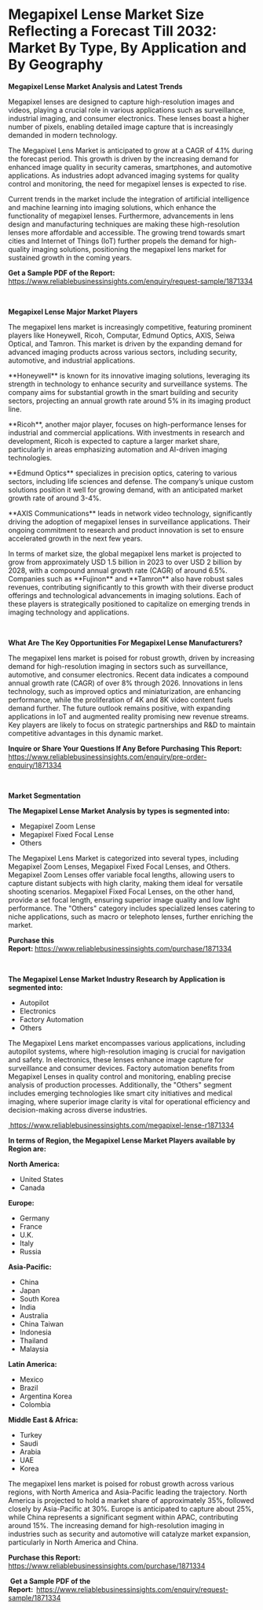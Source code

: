 <p><h1>Megapixel Lense Market Size Reflecting a Forecast Till 2032: Market By Type, By Application and By Geography</h1></p><p><strong>Megapixel Lense Market Analysis and Latest Trends</strong></p>
<p><p>Megapixel lenses are designed to capture high-resolution images and videos, playing a crucial role in various applications such as surveillance, industrial imaging, and consumer electronics. These lenses boast a higher number of pixels, enabling detailed image capture that is increasingly demanded in modern technology.</p><p>The Megapixel Lens Market is anticipated to grow at a CAGR of 4.1% during the forecast period. This growth is driven by the increasing demand for enhanced image quality in security cameras, smartphones, and automotive applications. As industries adopt advanced imaging systems for quality control and monitoring, the need for megapixel lenses is expected to rise.</p><p>Current trends in the market include the integration of artificial intelligence and machine learning into imaging solutions, which enhance the functionality of megapixel lenses. Furthermore, advancements in lens design and manufacturing techniques are making these high-resolution lenses more affordable and accessible. The growing trend towards smart cities and Internet of Things (IoT) further propels the demand for high-quality imaging solutions, positioning the megapixel lens market for sustained growth in the coming years.</p></p>
<p><strong>Get a Sample PDF of the Report:&nbsp;</strong> <a href="https://www.reliablebusinessinsights.com/enquiry/request-sample/1871334?utm_campaign=3298&utm_medium=2&utm_source=Github&utm_content=ia&utm_term=12042025&utm_id=megapixel-lense">https://www.reliablebusinessinsights.com/enquiry/request-sample/1871334</a></p>
<p>&nbsp;</p>
<p><strong>Megapixel Lense Major Market Players</strong></p>
<p><p>The megapixel lens market is increasingly competitive, featuring prominent players like Honeywell, Ricoh, Computar, Edmund Optics, AXIS, Seiwa Optical, and Tamron. This market is driven by the expanding demand for advanced imaging products across various sectors, including security, automotive, and industrial applications.</p><p>**Honeywell** is known for its innovative imaging solutions, leveraging its strength in technology to enhance security and surveillance systems. The company aims for substantial growth in the smart building and security sectors, projecting an annual growth rate around 5% in its imaging product line.</p><p>**Ricoh**, another major player, focuses on high-performance lenses for industrial and commercial applications. With investments in research and development, Ricoh is expected to capture a larger market share, particularly in areas emphasizing automation and AI-driven imaging technologies.</p><p>**Edmund Optics** specializes in precision optics, catering to various sectors, including life sciences and defense. The company’s unique custom solutions position it well for growing demand, with an anticipated market growth rate of around 3-4%.</p><p>**AXIS Communications** leads in network video technology, significantly driving the adoption of megapixel lenses in surveillance applications. Their ongoing commitment to research and product innovation is set to ensure accelerated growth in the next few years.</p><p>In terms of market size, the global megapixel lens market is projected to grow from approximately USD 1.5 billion in 2023 to over USD 2 billion by 2028, with a compound annual growth rate (CAGR) of around 6.5%. Companies such as **Fujinon** and **Tamron** also have robust sales revenues, contributing significantly to this growth with their diverse product offerings and technological advancements in imaging solutions. Each of these players is strategically positioned to capitalize on emerging trends in imaging technology and applications.</p></p>
<p>&nbsp;</p>
<p><strong>What Are The Key Opportunities For Megapixel Lense Manufacturers?</strong></p>
<p><p>The megapixel lens market is poised for robust growth, driven by increasing demand for high-resolution imaging in sectors such as surveillance, automotive, and consumer electronics. Recent data indicates a compound annual growth rate (CAGR) of over 8% through 2026. Innovations in lens technology, such as improved optics and miniaturization, are enhancing performance, while the proliferation of 4K and 8K video content fuels demand further. The future outlook remains positive, with expanding applications in IoT and augmented reality promising new revenue streams. Key players are likely to focus on strategic partnerships and R&D to maintain competitive advantages in this dynamic market.</p></p>
<p><strong>Inquire or Share Your Questions If Any Before Purchasing This Report:</strong> <a href="https://www.reliablebusinessinsights.com/enquiry/pre-order-enquiry/1871334?utm_campaign=3298&utm_medium=2&utm_source=Github&utm_content=ia&utm_term=12042025&utm_id=megapixel-lense">https://www.reliablebusinessinsights.com/enquiry/pre-order-enquiry/1871334</a></p>
<p>&nbsp;</p>
<p><strong>Market Segmentation</strong></p>
<p><strong>The Megapixel Lense Market Analysis by types is segmented into:</strong></p>
<p><ul><li>Megapixel Zoom Lense</li><li>Megapixel Fixed Focal Lense</li><li>Others</li></ul></p>
<p><p>The Megapixel Lens Market is categorized into several types, including Megapixel Zoom Lenses, Megapixel Fixed Focal Lenses, and Others. Megapixel Zoom Lenses offer variable focal lengths, allowing users to capture distant subjects with high clarity, making them ideal for versatile shooting scenarios. Megapixel Fixed Focal Lenses, on the other hand, provide a set focal length, ensuring superior image quality and low light performance. The "Others" category includes specialized lenses catering to niche applications, such as macro or telephoto lenses, further enriching the market.</p></p>
<p><strong>Purchase this Report:&nbsp;</strong><a href="https://www.reliablebusinessinsights.com/purchase/1871334?utm_campaign=3298&utm_medium=2&utm_source=Github&utm_content=ia&utm_term=12042025&utm_id=megapixel-lense">https://www.reliablebusinessinsights.com/purchase/1871334</a></p>
<p>&nbsp;</p>
<p><strong>The Megapixel Lense Market Industry Research by Application is segmented into:</strong></p>
<p><ul><li>Autopilot</li><li>Electronics</li><li>Factory Automation</li><li>Others</li></ul></p>
<p><p>The Megapixel Lens market encompasses various applications, including autopilot systems, where high-resolution imaging is crucial for navigation and safety. In electronics, these lenses enhance image capture for surveillance and consumer devices. Factory automation benefits from Megapixel Lenses in quality control and monitoring, enabling precise analysis of production processes. Additionally, the "Others" segment includes emerging technologies like smart city initiatives and medical imaging, where superior image clarity is vital for operational efficiency and decision-making across diverse industries.</p></p>
<p><a href="https://www.reliablebusinessinsights.com/megapixel-lense-r1871334?utm_campaign=3298&utm_medium=2&utm_source=Github&utm_content=ia&utm_term=12042025&utm_id=megapixel-lense">&nbsp;https://www.reliablebusinessinsights.com/megapixel-lense-r1871334</a></p>
<p><strong>In terms of Region, the Megapixel Lense Market Players available by Region are:</strong></p>
<p>
    <p> <strong> North America: </strong>
        <ul>
            <li>United States</li>
            <li>Canada</li>
        </ul>
        </p> 
    <p> <strong> Europe: </strong>
        <ul>
            <li>Germany</li>
            <li>France</li>
            <li>U.K.</li>
            <li>Italy</li>
            <li>Russia</li>
        </ul>
        </p> 
    <p> <strong> Asia-Pacific: </strong>
        <ul>
            <li>China</li>
            <li>Japan</li>
            <li>South Korea</li>
            <li>India</li>
            <li>Australia</li>
            <li>China Taiwan</li>
            <li>Indonesia</li>
            <li>Thailand</li>
            <li>Malaysia</li>
        </ul>
        </p> 
    <p> <strong> Latin America: </strong>
        <ul>
            <li>Mexico</li>
            <li>Brazil</li>
            <li>Argentina Korea</li>
            <li>Colombia</li>
        </ul>
        </p> 
    <p> <strong> Middle East & Africa: </strong>
        <ul>
            <li>Turkey</li>
            <li>Saudi</li>
            <li>Arabia</li>
            <li>UAE</li>
            <li>Korea</li>
        </ul>
    </p>
    </p>
<p><p>The megapixel lens market is poised for robust growth across various regions, with North America and Asia-Pacific leading the trajectory. North America is projected to hold a market share of approximately 35%, followed closely by Asia-Pacific at 30%. Europe is anticipated to capture about 25%, while China represents a significant segment within APAC, contributing around 15%. The increasing demand for high-resolution imaging in industries such as security and automotive will catalyze market expansion, particularly in North America and China.</p></p>
<p><strong>Purchase this Report: </strong><a href="https://www.reliablebusinessinsights.com/purchase/1871334?utm_campaign=3298&utm_medium=2&utm_source=Github&utm_content=ia&utm_term=12042025&utm_id=megapixel-lense">https://www.reliablebusinessinsights.com/purchase/1871334</a></p>
<p>&nbsp;<strong>Get a Sample PDF of the Report:&nbsp;&nbsp;</strong><a href="https://www.reliablebusinessinsights.com/enquiry/request-sample/1871334?utm_campaign=3298&utm_medium=2&utm_source=Github&utm_content=ia&utm_term=12042025&utm_id=megapixel-lense">https://www.reliablebusinessinsights.com/enquiry/request-sample/1871334</a></p>
<p><strong></strong></p>
<p><p></p><p></p><p></p></p>
